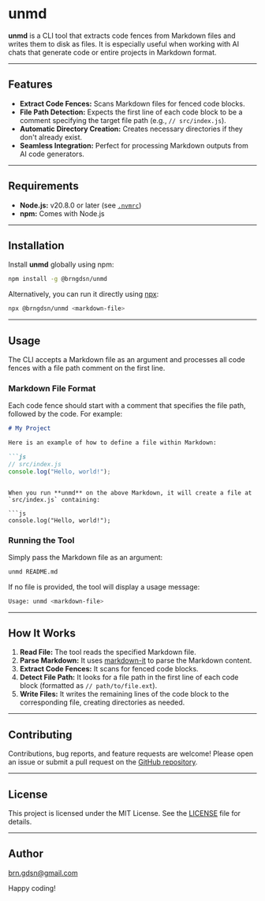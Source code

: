 # unmd

**unmd** is a CLI tool that extracts code fences from Markdown files and writes them to disk as files. It is especially useful when working with AI chats that generate code or entire projects in Markdown format.

---

## Features

- **Extract Code Fences:** Scans Markdown files for fenced code blocks.
- **File Path Detection:** Expects the first line of each code block to be a comment specifying the target file path (e.g., `// src/index.js`).
- **Automatic Directory Creation:** Creates necessary directories if they don't already exist.
- **Seamless Integration:** Perfect for processing Markdown outputs from AI code generators.

---

## Requirements

- **Node.js:** v20.8.0 or later (see [`.nvmrc`](./.nvmrc))
- **npm:** Comes with Node.js

---

## Installation

Install **unmd** globally using npm:

```bash
npm install -g @brngdsn/unmd
```

Alternatively, you can run it directly using [npx](https://www.npmjs.com/package/npx):

```bash
npx @brngdsn/unmd <markdown-file>
```

---

## Usage

The CLI accepts a Markdown file as an argument and processes all code fences with a file path comment on the first line.

### Markdown File Format

Each code fence should start with a comment that specifies the file path, followed by the code. For example:

```markdown
# My Project

Here is an example of how to define a file within Markdown:

```js
// src/index.js
console.log("Hello, world!");
```
```

When you run **unmd** on the above Markdown, it will create a file at `src/index.js` containing:

```js
console.log("Hello, world!");
```

### Running the Tool

Simply pass the Markdown file as an argument:

```bash
unmd README.md
```

If no file is provided, the tool will display a usage message:

```bash
Usage: unmd <markdown-file>
```

---

## How It Works

1. **Read File:** The tool reads the specified Markdown file.
2. **Parse Markdown:** It uses [markdown-it](https://github.com/markdown-it/markdown-it) to parse the Markdown content.
3. **Extract Code Fences:** It scans for fenced code blocks.
4. **Detect File Path:** It looks for a file path in the first line of each code block (formatted as `// path/to/file.ext`).
5. **Write Files:** It writes the remaining lines of the code block to the corresponding file, creating directories as needed.

---

## Contributing

Contributions, bug reports, and feature requests are welcome! Please open an issue or submit a pull request on the [GitHub repository](https://github.com/your-repo).

---

## License

This project is licensed under the MIT License. See the [LICENSE](LICENSE) file for details.

---

## Author

brn.gdsn@gmail.com

Happy coding!